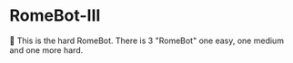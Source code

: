 # RomeBot-III
🚀 This is the hard RomeBot. There is 3 "RomeBot" one easy, one medium and one more hard.
